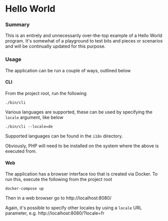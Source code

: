 # Hello World

### Summary

This is an entirely and unnecessarily over-the-top example of a Hello World program. It's somewhat of a playground to test
bits and pieces or scenarios and will be continually updated for this purpose.

### Usage

The application can be run a couple of ways, outlined below

#### CLI

From the project root, run the following

```
./bin/cli
```

Various languages are supported, these can be used by specifying the `locale` argument, like below

```
./bin/cli --locale=de
```

Supported languages can be found in the `i18n` directory.

Obviously, PHP will need to be installed on the system where the above is executed from.

#### Web

The application has a browser interface too that is created via Docker. To run this, execute the following from the project
root

```
docker-compose up
```

Then in a web browser go to http://localhost:8080/

Again, it's possible to specify other locales by using a `locale` URL parameter, e.g. http://localhost:8080/?locale=fr
